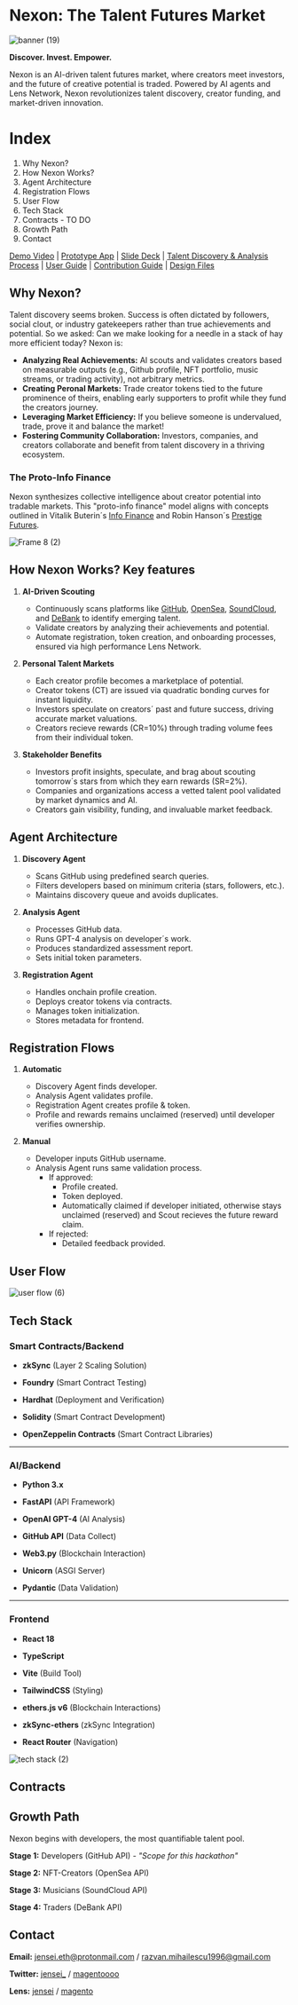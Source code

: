 # Nexon: The Talent Futures Market

![banner (19)](https://github.com/user-attachments/assets/6abb9ee9-8b39-4564-9bae-4aca8902effe)


**Discover. Invest. Empower.**

Nexon is an AI-driven talent futures market, where creators meet investors, and the future of creative potential is traded. Powered by AI agents and Lens Network, Nexon revolutionizes talent discovery, creator funding, and market-driven innovation.

# Index

1. Why Nexon?
2. How Nexon Works?
3. Agent Architecture
4. Registration Flows
5. User Flow
6. Tech Stack
7. Contracts - TO DO
8. Growth Path
9. Contact

[Demo Video]() | [Prototype App]() | [Slide Deck](https://github.com/MihRazvan/talentfi/blob/main/docs/slide-deck.md) | [Talent Discovery & Analysis Process](https://github.com/MihRazvan/talentfi/blob/main/docs/td-ap.md) | [User Guide](https://github.com/MihRazvan/talentfi/blob/main/docs/user-guide.md) | [Contribution Guide](https://github.com/MihRazvan/talentfi/blob/main/docs/contribution-guide.md) | [Design Files](https://github.com/MihRazvan/talentfi/blob/main/docs/design-files.md)

## Why Nexon?

Talent discovery seems broken. Success is often dictated by followers, social clout, or industry gatekeepers rather than true achievements and potential. So we asked: Can we make looking for a needle in a stack of hay more efficient today? Nexon is:
- **Analyzing Real Achievements:** AI scouts and validates creators based on measurable outputs (e.g., Github profile, NFT portfolio, music streams, or trading activity), not arbitrary metrics.
- **Creating Peronal Markets:** Trade creator tokens tied to the future prominence of theirs, enabling early supporters to profit while they fund the creators journey.
- **Leveraging Market Efficiency:** If you believe someone is undervalued, trade, prove it and balance the market!
- **Fostering Community Collaboration:** Investors, companies, and creators collaborate and benefit from talent discovery in a thriving ecosystem.

### The Proto-Info Finance

Nexon synthesizes collective intelligence about creator potential into tradable markets. This "proto-info finance" model aligns with concepts outlined in Vitalik Buterin´s [Info Finance](https://vitalik.eth.limo/general/2024/11/09/infofinance.html) and Robin Hanson´s [Prestige Futures](https://www.overcomingbias.com/p/more-academic-prestige-futureshtml).

![Frame 8 (2)](https://github.com/user-attachments/assets/bad3f71f-d531-4e17-8848-ee19da63f16f)

## How Nexon Works? Key features

1. **AI-Driven Scouting**
   - Continuously scans platforms like [GitHub](https://github.com/github/rest-api-description), [OpenSea](https://docs.opensea.io/reference/api-overview), [SoundCloud](https://developers.soundcloud.com/docs/api/guide), and [DeBank](https://docs.cloud.debank.com/en) to identify emerging talent.
   - Validate creators by analyzing their achievements and potential.
   - Automate registration, token creation, and onboarding processes, ensured via high performance Lens Network.

3. **Personal Talent Markets**
   - Each creator profile becomes a marketplace of potential.
   - Creator tokens (CT) are issued via quadratic bonding curves for instant liquidity.
   - Investors speculate on creators´ past and future success, driving accurate market valuations.
   - Creators recieve rewards (CR=10%) through trading volume fees from their individual token.
  
4. **Stakeholder Benefits**
   - Investors profit insights, speculate, and brag about scouting tomorrow´s stars from which they earn rewards (SR=2%).
   - Companies and organizations access a vetted talent pool validated by market dynamics and AI.
   - Creators gain visibility, funding, and invaluable market feedback.
  
## Agent Architecture

1. **Discovery Agent**
   - Scans GitHub using predefined search queries.
   - Filters developers based on minimum criteria (stars, followers, etc.).
   - Maintains discovery queue and avoids duplicates.
  
2. **Analysis Agent**
   - Processes GitHub data.
   - Runs GPT-4 analysis on developer´s work.
   - Produces standardized assessment report.
   - Sets initial token parameters.

3. **Registration Agent**
   - Handles onchain profile creation.
   - Deploys creator tokens via contracts.
   - Manages token initialization.
   - Stores metadata for frontend.

## Registration Flows

1. **Automatic**
   - Discovery Agent finds developer.
   - Analysis Agent validates profile.
   - Registration Agent creates profile & token.
   - Profile and rewards remains unclaimed (reserved) until developer verifies ownership.

2. **Manual**
   - Developer inputs GitHub username.
   - Analysis Agent runs same validation process.
      - If approved:
          - Profile created.
          - Token deployed.
          - Automatically claimed if developer initiated, otherwise stays unclaimed (reserved) and Scout recieves the future reward claim.
      - If rejected:
          - Detailed feedback provided.

## User Flow

![user flow (6)](https://github.com/user-attachments/assets/4d848e3f-ec64-4439-a614-39225d6deb39)

## Tech Stack

### Smart Contracts/Backend

   - **zkSync** (Layer 2 Scaling Solution)

   - **Foundry** (Smart Contract Testing)

   - **Hardhat** (Deployment and Verification)

   - **Solidity** (Smart Contract Development)

   - **OpenZeppelin Contracts** (Smart Contract Libraries)

---

### AI/Backend

   - **Python 3.x**

   - **FastAPI** (API Framework)

   - **OpenAI GPT-4** (AI Analysis)

   - **GitHub API** (Data Collect)

   - **Web3.py** (Blockchain Interaction)

   - **Unicorn** (ASGI Server)

   - **Pydantic** (Data Validation)

---

### Frontend

   - **React 18**

   - **TypeScript**

   - **Vite** (Build Tool)

   - **TailwindCSS** (Styling)

   - **ethers.js v6** (Blockchain Interactions)

   - **zkSync-ethers** (zkSync Integration)

   - **React Router** (Navigation)

![tech stack (2)](https://github.com/user-attachments/assets/1314f0e8-a442-4d1a-9440-8e9d2e7401fe)

## Contracts

## Growth Path

Nexon begins with developers, the most quantifiable talent pool.

**Stage 1:** Developers (GitHub API) - *"Scope for this hackathon"*

**Stage 2:** NFT-Creators (OpenSea API)

**Stage 3:** Musicians (SoundCloud API)

**Stage 4:** Traders (DeBank API)

## Contact

**Email:** jensei.eth@protonmail.com / razvan.mihailescu1996@gmail.com

**Twitter:** [jensei_](https://x.com/jensei_) / [magentoooo](https://x.com/magentoooo)

**Lens:** [jensei](https://www.lensfrens.xyz/jensei) / [magento](https://www.lensfrens.xyz/magento)
